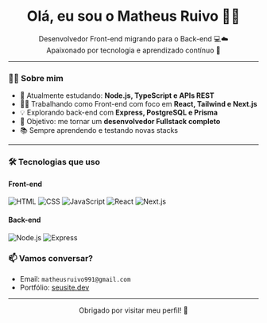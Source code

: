 <!-- Olá visitante 👋 -->
<h1 align="center">Olá, eu sou o Matheus Ruivo 👨‍💻</h1>

<p align="center">
  Desenvolvedor Front-end migrando para o Back-end 💻☁️ <br>
  Apaixonado por  tecnologia e aprendizado contínuo 🚀
</p>

---

### 👨‍💻 Sobre mim
- 🌱 Atualmente estudando: **Node.js, TypeScript e APIs REST**
- 👨‍💼 Trabalhando como Front-end com foco em **React, Tailwind e Next.js**
- 💡 Explorando back-end com **Express, PostgreSQL e Prisma**
- 🎯 Objetivo: me tornar um **desenvolvedor Fullstack completo**
- 📚 Sempre aprendendo e testando novas stacks

---

### 🛠️ Tecnologias que uso

#### Front-end
![HTML](https://img.shields.io/badge/-HTML5-E34F26?style=flat&logo=html5&logoColor=fff)
![CSS](https://img.shields.io/badge/-CSS3-1572B6?style=flat&logo=css3)
![JavaScript](https://img.shields.io/badge/-JavaScript-F7DF1E?style=flat&logo=javascript&logoColor=000)
![React](https://img.shields.io/badge/-React-61DAFB?style=flat&logo=react)
![Next.js](https://img.shields.io/badge/-Next.js-000?style=flat&logo=next.js)

#### Back-end
![Node.js](https://img.shields.io/badge/-Node.js-339933?style=flat&logo=node.js&logoColor=fff)
![Express](https://img.shields.io/badge/-Express-000?style=flat&logo=express)




### 📫 Vamos conversar?
- Email: `matheusruivo991@gmail.com`
- Portfólio: [seusite.dev](https://seusite.dev)

---

<p align="center">Obrigado por visitar meu perfil! 🙌</p>

